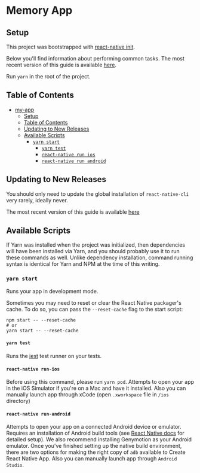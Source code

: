 # Memory App

## Setup

This project was bootstrapped with [react-native init](https://facebook.github.io/react-native/docs/getting-started.html#creating-a-new-application).

Below you'll find information about performing common tasks. The most recent version of this guide is available [here](https://facebook.github.io/react-native/docs/getting-started.html).

Run `yarn` in the root of the project.

## Table of Contents

- [my-app](#my-app)
	- [Setup](#setup)
	- [Table of Contents](#table-of-contents)
	- [Updating to New Releases](#updating-to-new-releases)
	- [Available Scripts](#available-scripts)
		- [`yarn start`](#yarn-start)
			- [`yarn test`](#yarn-test)
			- [`react-native run ios`](#react-native-run-ios)
			- [`react-native run android`](#react-native-run-android)

## Updating to New Releases

You should only need to update the global installation of `react-native-cli` very rarely, ideally never.

The most recent version of this guide is available [here](https://facebook.github.io/react-native/docs/upgrading#projects-built-with-native-code)

## Available Scripts

If Yarn was installed when the project was initialized, then dependencies will have been installed via Yarn, and you should probably use it to run these commands as well. Unlike dependency installation, command running syntax is identical for Yarn and NPM at the time of this writing.

### `yarn start`

Runs your app in development mode.

Sometimes you may need to reset or clear the React Native packager's cache. To do so, you can pass the `--reset-cache` flag to the start script:

```
npm start -- --reset-cache
# or
yarn start -- --reset-cache
```

#### `yarn test`

Runs the [jest](https://github.com/facebook/jest) test runner on your tests.

#### `react-native run-ios`
Before using this command, please run `yarn pod`.
Attempts to open your app in the iOS Simulator if you're on a Mac and have it installed. Also you can manually launch app through xCode (open `.xworkspace` file in `/ios` directory)

#### `react-native run-android`

Attempts to open your app on a connected Android device or emulator. Requires an installation of Android build tools (see [React Native docs](https://facebook.github.io/react-native/docs/getting-started.html) for detailed setup). We also recommend installing Genymotion as your Android emulator. Once you've finished setting up the native build environment, there are two options for making the right copy of `adb` available to Create React Native App.
Also you can manually launch app through `Android Studio`.
